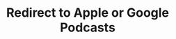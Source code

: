 ---
title: Redirect to Apple or Google Podcasts
redirect_from:
- /078r/
- /zadnja/
redirect_to: https://pod.fo/e/1e7c0c
---